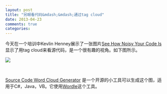 ```yaml
---
layout: post
title: "另眼看代码&mdash;&mdash;通过tag cloud"
date: 2013-04-23
comments: true
categories: 
---
```

<p>今天在一个培训中Kevlin Henney展示了一张图片<a href="http://philcalcado.com/2009/04/29/tag-clouds-see-how-noisy-your-code-is/">See How Noisy Your Code Is</a>显示了用tag cloud来看源代码，是一个很有趣的视角。如下图所示。</p>  <p><img src="http://farm4.static.flickr.com/3377/3485582094_bcc78376da.jpg" /></p>  <p>&#160;</p>  <p><a href="http://sourcecodecloud.codeplex.com/">Source Code Word Cloud Generator</a> 是一个开源的小工具可以生成这个图，适用于C#，Java，VB。它使用<a href="http://http://www.wordle.net/">Wordle</a>这个工具。</p>